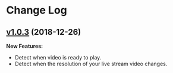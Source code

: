 # Change Log

## [v1.0.3](https://github.com/morenofa/react-global-configuration/tree/v1.0.2) (2018-12-26)

**New Features:**

- Detect when video is ready to play.
- Detect when the resolution of your live stream video changes.
